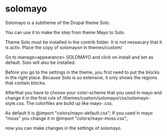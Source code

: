 # solomayo
Solomayo is a subtheme of the Drupal theme Solo.

You can use it to make the step from theme Mayo to Solo.

Theme Solo must be installed in the contrib folder. It is not nessecary that it is activ.
Place the copy of solomayon in themes/custom/

Go to manage>appearance> SOLOMAYO and click on install and set as default.
Solo will also be installed.

Before you go to the settings in the theme, you first need to put the blocks in the right place. Because Solo is so extensive, it only shows the regions that contain blocks.

Afterthat you have to choose your color-scheme that you used in mayo and change it in the first rule of /themes/custom/solomayo/css/solomayo-style.css.
The colorfiles are build up like mayo-<colorname in mayo>.css.

As default it is @import "colors/mayo-default.css";
If you used in mayo "moss" you change it in
@import "colors/mayo-moss.css";

now you can make changes in the settings of solomayo.



